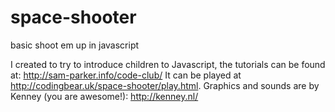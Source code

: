 # space-shooter
basic shoot em up in javascript

I created to try to introduce children to Javascript, the tutorials can be found at: http://sam-parker.info/code-club/
It can be played at http://codingbear.uk/space-shooter/play.html.
Graphics and sounds are by Kenney (you are awesome!): http://kenney.nl/
